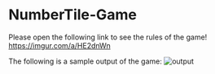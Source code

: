 # NumberTile-Game

Please open the following  link to see the rules of the game!
https://imgur.com/a/HE2dnWn

The following is a sample output of the game:
![output](https://github.com/fcanales18/NumberTile-Game/blob/main/output)
